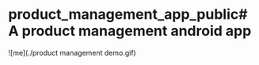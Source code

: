 # product_management_app_public# A product management android app

![me](./product management demo.gif)
